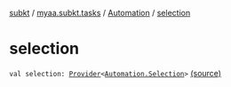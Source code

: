 [subkt](../../index.md) / [myaa.subkt.tasks](../index.md) / [Automation](index.md) / [selection](./selection.md)

# selection

`val selection: `[`Provider`](https://docs.gradle.org/current/javadoc/org/gradle/api/provider/Provider.html)`<`[`Automation.Selection`](-selection/index.md)`>` [(source)](https://github.com/Myaamori/SubKt/blob/0.1.19/src/main/kotlin/myaa/subkt/tasks/asstasks.kt#L812)